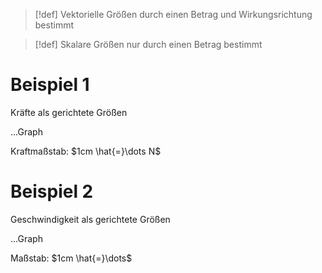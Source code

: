 > [!def] Vektorielle Größen
> durch einen Betrag und Wirkungsrichtung bestimmt

> [!def] Skalare Größen
> nur durch einen Betrag bestimmt 

# Beispiel 1
Kräfte als gerichtete Größen

...Graph

Kraftmaßstab: $1cm \hat{=}\dots N$

# Beispiel 2
Geschwindigkeit als gerichtete Größen

...Graph

Maßstab: $1cm \hat{=}\dots$
